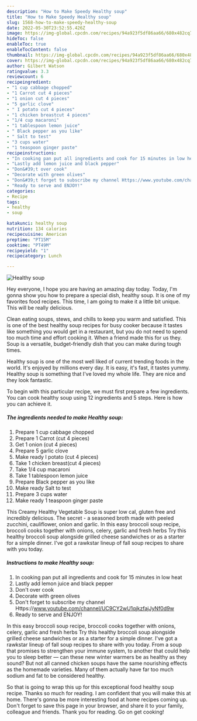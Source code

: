 ```yaml
---
description: "How to Make Speedy Healthy soup"
title: "How to Make Speedy Healthy soup"
slug: 1568-how-to-make-speedy-healthy-soup
date: 2022-05-30T23:52:55.426Z
image: https://img-global.cpcdn.com/recipes/94a923f5df86aa66/680x482cq70/healthy-soup-recipe-main-photo.jpg
hideToc: false
enableToc: true
enableTocContent: false
thumbnail: https://img-global.cpcdn.com/recipes/94a923f5df86aa66/680x482cq70/healthy-soup-recipe-main-photo.jpg
cover: https://img-global.cpcdn.com/recipes/94a923f5df86aa66/680x482cq70/healthy-soup-recipe-main-photo.jpg
author: Gilbert Watson
ratingvalue: 3.3
reviewcount: 6
recipeingredient:
- "1 cup cabbage chopped"
- "1 Carrot cut 4 pieces"
- "1 onion cut 4 pieces"
- "5 garlic clove"
- " I potato cut 4 pieces"
- "1 chicken breastcut 4 pieces"
- "1/4 cup macaroni"
- "1 tablespoon lemon juice"
- " Black pepper as you like"
- " Salt to test"
- "3 cups water"
- "1 teaspoon ginger paste"
recipeinstructions:
- "In cooking pan put all ingredients and cook for 15 minutes in low heat"
- "Lastly add lemon juice and black pepper"
- "Don&#39;t over cook"
- "Decorate with green olives"
- "Don&#39;t forget to subscribe my channel Https://www.youtube.com/channel/UC9CY2wU1qjkzfajJyNf0d9w"
- "Ready to serve and ENJOY!"
categories:
- Recipe
tags:
- healthy
- soup

katakunci: healthy soup 
nutrition: 134 calories
recipecuisine: American
preptime: "PT15M"
cooktime: "PT49M"
recipeyield: "1"
recipecategory: Lunch

---
```



![Healthy soup](https://img-global.cpcdn.com/recipes/94a923f5df86aa66/680x482cq70/healthy-soup-recipe-main-photo.jpg)

Hey everyone, I hope you are having an amazing day today. Today, I'm gonna show you how to prepare a special dish, healthy soup. It is one of my favorites food recipes. This time, I am going to make it a little bit unique. This will be really delicious.

Clean eating soups, stews, and chills to keep you warm and satisfied. This is one of the best healthy soup recipes for busy cooker because it tastes like something you would get in a restaurant, but you do not need to spend too much time and effort cooking it. When a friend made this for us they. Soup is a versatile, budget-friendly dish that you can make during tough times.

Healthy soup is one of the most well liked of current trending foods in the world. It's enjoyed by millions every day. It is easy, it's fast, it tastes yummy. Healthy soup is something that I've loved my whole life. They are nice and they look fantastic.


To begin with this particular recipe, we must first prepare a few ingredients. You can cook healthy soup using 12 ingredients and 5 steps. Here is how you can achieve it.

<!--inarticleads1-->

##### The ingredients needed to make Healthy soup:

1. Prepare 1 cup cabbage chopped
1. Prepare 1 Carrot (cut 4 pieces)
1. Get 1 onion (cut 4 pieces)
1. Prepare 5 garlic clove
1. Make ready  I potato (cut 4 pieces)
1. Take 1 chicken breast(cut 4 pieces)
1. Take 1/4 cup macaroni
1. Take 1 tablespoon lemon juice
1. Prepare  Black pepper as you like
1. Make ready  Salt to test
1. Prepare 3 cups water
1. Make ready 1 teaspoon ginger paste


This Creamy Healthy Vegetable Soup is super low cal, gluten free and incredibly delicious. The secret - a seasoned broth made with peeled zucchini, cauliflower, onion and garlic. In this easy broccoli soup recipe, broccoli cooks together with onions, celery, garlic and fresh herbs Try this healthy broccoli soup alongside grilled cheese sandwiches or as a starter for a simple dinner. I&#39;ve got a rawkstar lineup of fall soup recipes to share with you today. 

<!--inarticleads2-->

##### Instructions to make Healthy soup:

1. In cooking pan put all ingredients and cook for 15 minutes in low heat
1. Lastly add lemon juice and black pepper
1. Don&#39;t over cook
1. Decorate with green olives
1. Don&#39;t forget to subscribe my channel Https://www.youtube.com/channel/UC9CY2wU1qjkzfajJyNf0d9w
1. Ready to serve and ENJOY!

In this easy broccoli soup recipe, broccoli cooks together with onions, celery, garlic and fresh herbs Try this healthy broccoli soup alongside grilled cheese sandwiches or as a starter for a simple dinner. I&#39;ve got a rawkstar lineup of fall soup recipes to share with you today. From a soup that promises to strengthen your immune system, to another that could help you to sleep better — can these new winter warmers be as healthy as they sound? But not all canned chicken soups have the same nourishing effects as the homemade varieties. Many of them actually have far too much sodium and fat to be considered healthy. 

So that is going to wrap this up for this exceptional food healthy soup recipe. Thanks so much for reading. I am confident that you will make this at home. There's gonna be more interesting food at home recipes coming up. Don't forget to save this page in your browser, and share it to your family, colleague and friends. Thank you for reading. Go on get cooking!
